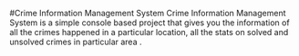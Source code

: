 #Crime Information Management System
Crime Information Management System is a simple console based project that gives you the information of all the crimes happened in a particular location, all the stats on solved and unsolved crimes in particular area .
